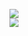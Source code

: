 [![](https://img.shields.io/badge/Made%20With-Github%20Spray-lightgrey.svg?style=for-the-badge&logo=github)](https://github.com/Annihil/github-spray#21127)  
[![](https://i.imgur.com/2DrTn0Z.gif)](https://github.com/Annihil/github-spray)
